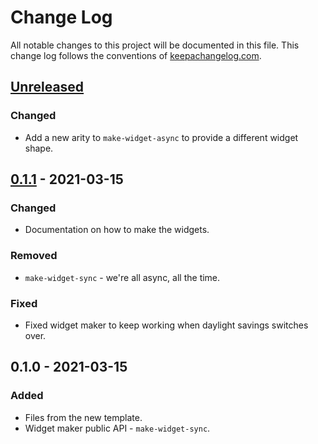 # Change Log
All notable changes to this project will be documented in this file. This change log follows the conventions of [keepachangelog.com](http://keepachangelog.com/).

## [Unreleased]
### Changed
- Add a new arity to `make-widget-async` to provide a different widget shape.

## [0.1.1] - 2021-03-15
### Changed
- Documentation on how to make the widgets.

### Removed
- `make-widget-sync` - we're all async, all the time.

### Fixed
- Fixed widget maker to keep working when daylight savings switches over.

## 0.1.0 - 2021-03-15
### Added
- Files from the new template.
- Widget maker public API - `make-widget-sync`.

[Unreleased]: https://github.com/your-name/bayesian_data_analysis/compare/0.1.1...HEAD
[0.1.1]: https://github.com/your-name/bayesian_data_analysis/compare/0.1.0...0.1.1
